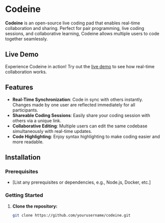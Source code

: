 # Codeine

**Codeine** is an open-source live coding pad that enables real-time collaboration and sharing. Perfect for pair programming, live coding sessions, and collaborative learning, Codeine allows multiple users to code together seamlessly.

## Live Demo

Experience Codeine in action! Try out the [live demo](URL_to_live_demo) to see how real-time collaboration works.

## Features

- **Real-Time Synchronization**: Code in sync with others instantly. Changes made by one user are reflected immediately for all participants.
- **Shareable Coding Sessions**: Easily share your coding session with others via a unique link.
- **Collaborative Editing**: Multiple users can edit the same codebase simultaneously with real-time updates.
- **Code Highlighting**: Enjoy syntax highlighting to make coding easier and more readable.

## Installation

### Prerequisites

- [List any prerequisites or dependencies, e.g., Node.js, Docker, etc.]

### Getting Started

1. **Clone the repository:**

   ```bash
   git clone https://github.com/yourusername/codeine.git
   ```
